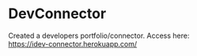 # DevConnector
Created a developers portfolio/connector.
Access here:  
https://idev-connector.herokuapp.com/
